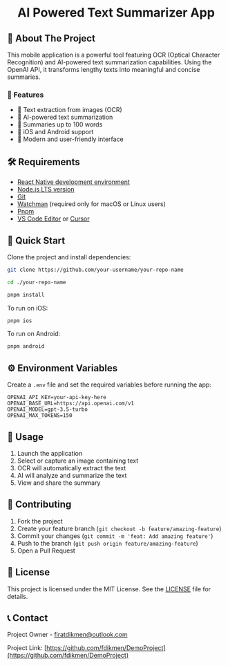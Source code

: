 <h1 align="center">
AI Powered Text Summarizer App</h1>

## 📱 About The Project

This mobile application is a powerful tool featuring OCR (Optical Character Recognition) and AI-powered text summarization capabilities. Using the OpenAI API, it transforms lengthy texts into meaningful and concise summaries.

### 🚀 Features

- 📸 Text extraction from images (OCR)
- 🤖 AI-powered text summarization
- 📝 Summaries up to 100 words
- 📱 iOS and Android support
- 🎨 Modern and user-friendly interface

## 🛠️ Requirements

- [React Native development environment](https://reactnative.dev/docs/environment-setup)
- [Node.js LTS version](https://nodejs.org/en/)
- [Git](https://git-scm.com/)
- [Watchman](https://facebook.github.io/watchman/docs/install#buildinstall) (required only for macOS or Linux users)
- [Pnpm](https://pnpm.io/installation)
- [VS Code Editor](https://code.visualstudio.com/download) or [Cursor](https://www.cursor.com/)

## 🚀 Quick Start

Clone the project and install dependencies:

```sh
git clone https://github.com/your-username/your-repo-name

cd ./your-repo-name

pnpm install
```

To run on iOS:

```sh
pnpm ios
```

To run on Android:

```sh
pnpm android
```

## ⚙️ Environment Variables

Create a `.env` file and set the required variables before running the app:

```env
OPENAI_API_KEY=your-api-key-here
OPENAI_BASE_URL=https://api.openai.com/v1
OPENAI_MODEL=gpt-3.5-turbo
OPENAI_MAX_TOKENS=150
```

## 📖 Usage

1. Launch the application
2. Select or capture an image containing text
3. OCR will automatically extract the text
4. AI will analyze and summarize the text
5. View and share the summary

## 🤝 Contributing

1. Fork the project
2. Create your feature branch (`git checkout -b feature/amazing-feature`)
3. Commit your changes (`git commit -m 'feat: Add amazing feature'`)
4. Push to the branch (`git push origin feature/amazing-feature`)
5. Open a Pull Request

## 📄 License

This project is licensed under the MIT License. See the [LICENSE](LICENSE) file for details.

## 📞 Contact

Project Owner - [firatdikmen@outlook.com](mailto:firatdikmen@outlook.com)

Project Link: [https://github.com/fdikmen/DemoProject](https://github.com/fdikmen/DemoProject)
